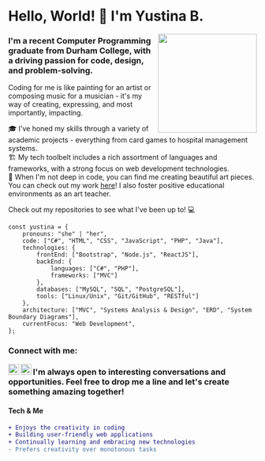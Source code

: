 # Hello, World! 👋 I'm Yustina B.

<img align='right' src='https://media.giphy.com/media/SWoSkN6DxTszqIKEqv/giphy.gif' width='200'>

### I'm a recent Computer Programming graduate from Durham College, with a driving passion for code, design, and problem-solving.

Coding for me is like painting for an artist or composing music for a musician - it's my way of creating, expressing, and most importantly, impacting.

🎓 I've honed my skills through a variety of academic projects - everything from card games to hospital management systems.  
🏗️ My tech toolbelt includes a rich assortment of languages and frameworks, with a strong focus on web development technologies.  
🎨 When I'm not deep in code, you can find me creating beautiful art pieces. You can check out my work [here](https://www.instagram.com/artbyyustina/)! I also foster positive educational environments as an art teacher.

Check out my repositories to see what I've been up to! 💻

```
const yustina = {
    pronouns: "she" | "her",
    code: ["C#", "HTML", "CSS", "JavaScript", "PHP", "Java"],
    technologies: {
        frontEnd: ["Bootstrap", "Node.js", "ReactJS"],
        backEnd: {
            languages: ["C#", "PHP"],
            frameworks: ["MVC"]
        },
        databases: ["MySQL", "SQL", "PostgreSQL"],
        tools: ["Linux/Unix", "Git/GitHub", "RESTful"]
    },
    architecture: ["MVC", "Systems Analysis & Design", "ERD", "System Boundary Diagrams"],
    currentFocus: "Web Development",
};
```

### Connect with me: 

[<img align="left" alt="Yustinabouls.com" width="22px" src="https://lh3.googleusercontent.com/vdKbcWCGwxtvvoZG5LK-rQcix_6mXl7Z2zzVil3ggiZ6hUETgtSVdbw0hrNAbRoCTCuSt_yn4EJrBS5XzILlYBxGIhMuikJ9nVt1HVA5nI76zA5ludsdTQF9t-ANf4lZPV7Wli9JzTrA8fj1wa5YAgcza7EK1Y8uqcj92Hjm1jaJJ10OJAkdaQg6oB7lKQ" />](http://yustinabouls.com)


[<img align="left" alt="Yustina B. | LinkedIn" width="22px" src="https://i.stack.imgur.com/gVE0j.png" />](https://www.linkedin.com/in/yustinabouls)


### I'm always open to interesting conversations and opportunities. Feel free to drop me a line and let's create something amazing together!

#### Tech & Me

```diff
+ Enjoys the creativity in coding
+ Building user-friendly web applications
+ Continually learning and embracing new technologies
- Prefers creativity over monotonous tasks


